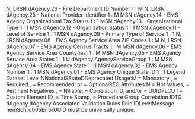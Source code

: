 

N, LRSN
dAgency.26 - Fire Department ID Number
1 : M
N, LRSN
dAgency.25 - National Provider Identifier
1 : M
MSN
dAgency.14 - EMS Agency Organizational Tax Status
1 : 1
MSN
dAgency.13 - Organizational Type
1 : 1
MSN
dAgency.12 - Organization Status
1 : 1
MSN
dAgency.11 - Level of Service
1 : 1
MSN
dAgency.09 - Primary Type of Service
1 : 1
N, LRSN
dAgency.08 - EMS Agency Service Area ZIP Codes
1 : M
N, LRSN
dAgency.07 - EMS Agency Census Tracts
1 : M
MSN
dAgency.06 - EMS Agency Service Area County(ies)
1 : M
MSN
dAgency.05 - EMS Agency Service Area States
1 : 1
U
dAgency.AgencyServiceGroup
1 : M
MSN
dAgency.04 - EMS Agency State
1 : 1
MSN
dAgency.02 - EMS Agency Number
1 : 1
MSN
dAgency.01 - EMS Agency Unique State ID
1 : 1
Legend
Dataset Level:NNationalSStateDDeprecated
Usage:M = Mandatory ,  = Required ,  = Recommended, or  = OptionalREO
Attributes:N = Not Values,  = Pertinent Negatives ,  = Nillable,  = Correlation ID, and/or  = UUIDPLCU
I = Custom Element ID,  = Time Stamp,  = Procedure Group Correlation IDTG
dAgency
dAgency
Associated Validation Rules
Rule IDLevelMessage
nemSch_d005ErrorUUID must be universally unique.